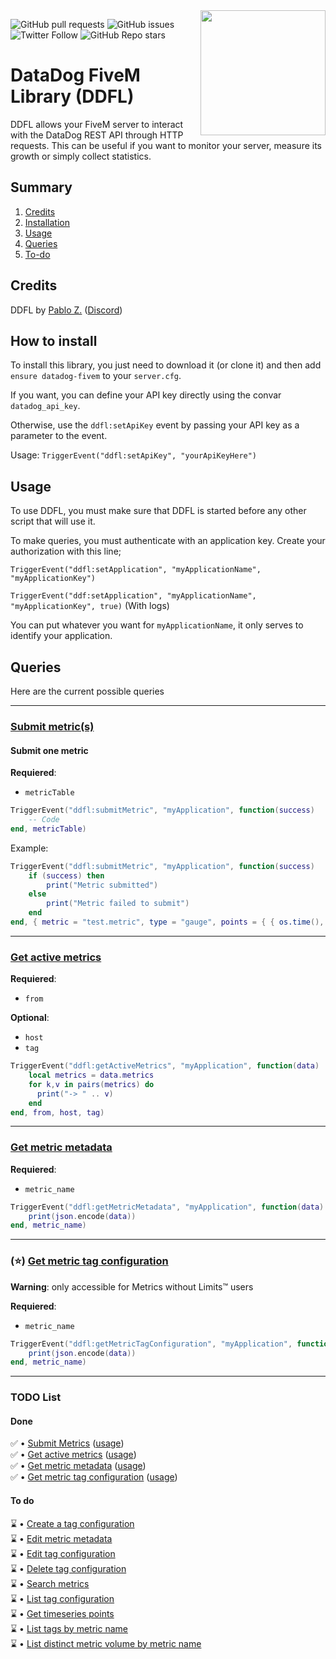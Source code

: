<img align="right" src="https://cdn-ak.f.st-hatena.com/images/fotolife/n/nekonenene/20170508/20170508180215.png" height="200" width="200">

![GitHub pull requests](https://img.shields.io/github/issues-pr/PABLO-1610/datadog-fivem)
![GitHub issues](https://img.shields.io/github/issues/PABLO-1610/datadog-fivem)
![Twitter Follow](https://img.shields.io/twitter/follow/Pablo1610_?style=social)
![GitHub Repo stars](https://img.shields.io/github/stars/PABLO-1610/datadog-fivem?style=social)

# DataDog FiveM Library (DDFL)

DDFL allows your FiveM server to interact with the DataDog REST API through HTTP requests.
This can be useful if you want to monitor your server, measure its growth or simply collect statistics.

## Summary

1) [Credits](#credits)
3) [Installation](#how-to-install)
4) [Usage](#usage)
5) [Queries](#queries)
6) [To-do](#todo-list)

## Credits

DDFL by [Pablo Z.](https://github.com/PABLO-1610) ([Discord](https://discord.gg/Y9HJw4u6Hh))

## How to install

To install this library, you just need to download it (or clone it) 
and then add `ensure datadog-fivem` to your `server.cfg`.

If you want, you can define your API key directly using the convar `datadog_api_key`. 

Otherwise, use the `ddfl:setApiKey` event by passing your API key as a parameter to the event.

Usage: `TriggerEvent("ddfl:setApiKey", "yourApiKeyHere")`

## Usage

To use DDFL, you must make sure that DDFL is started before any other script that will use it.

To make queries, you must authenticate with an application key. Create your authorization with this line;

`TriggerEvent("ddfl:setApplication", "myApplicationName", "myApplicationKey")`

`TriggerEvent("ddf:setApplication", "myApplicationName", "myApplicationKey", true)` (With logs)

You can put whatever you want for `myApplicationName`, it only serves to identify your application.

## Queries

Here are the current possible queries

<hr/>

### [Submit metric(s)](https://docs.datadoghq.com/fr/api/latest/metrics/#submit-metrics)
#### Submit one metric
**Requiered**:
- `metricTable`
```lua
TriggerEvent("ddfl:submitMetric", "myApplication", function(success)
    -- Code
end, metricTable)
```
Example:
```lua
TriggerEvent("ddfl:submitMetric", "myApplication", function(success)
    if (success) then
        print("Metric submitted")
    else
        print("Metric failed to submit")
    end
end, { metric = "test.metric", type = "gauge", points = { { os.time(), 1.5 } }, tags = { "user:me", "test:ok" } })
```

<hr/>

### [Get active metrics](https://docs.datadoghq.com/fr/api/latest/metrics/#get-active-metrics-list)
**Requiered**:
- `from`

**Optional**:
- `host`
- `tag`
```lua
TriggerEvent("ddfl:getActiveMetrics", "myApplication", function(data)
    local metrics = data.metrics
    for k,v in pairs(metrics) do
      print("-> " .. v)
    end
end, from, host, tag)
```

<hr/>

### [Get metric metadata](https://docs.datadoghq.com/fr/api/latest/metrics/#get-metric-metadata)
**Requiered**:
- `metric_name`
```lua
TriggerEvent("ddfl:getMetricMetadata", "myApplication", function(data)
    print(json.encode(data))
end, metric_name)
```

<hr/>

### (⭐) [Get metric tag configuration](https://docs.datadoghq.com/fr/api/latest/metrics/#list-tag-configuration-by-name)
**__Warning__**: only accessible for Metrics without Limits™ users

**Requiered**:
- `metric_name`
```lua
TriggerEvent("ddfl:getMetricTagConfiguration", "myApplication", function(data)
    print(json.encode(data))
end, metric_name)
```

<hr/>

### TODO List
#### Done
✅ • [Submit Metrics](https://docs.datadoghq.com/fr/api/latest/metrics/#submit-metrics) ([usage](https://github.com/PABLO-1610/datadog-fivem#submit-metrics))<br/>
✅ • [Get active metrics](https://docs.datadoghq.com/fr/api/latest/metrics/#get-active-metrics-list) ([usage](https://github.com/PABLO-1610/datadog-fivem/#get-active-metrics))<br/>
✅ • [Get metric metadata](https://docs.datadoghq.com/fr/api/latest/metrics/#get-metric-metadata) ([usage](https://github.com/PABLO-1610/datadog-fivem/#get-metric-metadata))<br/>
✅ • [Get metric tag configuration](https://docs.datadoghq.com/fr/api/latest/metrics/#list-tag-configuration-by-name) ([usage](https://github.com/PABLO-1610/datadog-fivem/#-get-metric-tag-configuration))
#### To do
⌛ • [Create a tag configuration](https://docs.datadoghq.com/fr/api/latest/metrics/#create-a-tag-configuration)<br/>
⌛ • [Edit metric metadata](https://docs.datadoghq.com/fr/api/latest/metrics/#edit-metric-metadata)<br/>
⌛ • [Edit tag configuration](https://docs.datadoghq.com/fr/api/latest/metrics/#update-a-tag-configuration)<br/>
⌛ • [Delete tag configuration](https://docs.datadoghq.com/fr/api/latest/metrics/#delete-a-tag-configuration)<br/>
⌛ • [Search metrics](https://docs.datadoghq.com/fr/api/latest/metrics/#search-metrics)<br/>
⌛ • [List tag configuration](https://docs.datadoghq.com/fr/api/latest/metrics/#list-tag-configurations)<br/>
⌛ • [Get timeseries points](https://docs.datadoghq.com/fr/api/latest/metrics/#query-timeseries-points)<br/>
⌛ • [List tags by metric name](https://docs.datadoghq.com/fr/api/latest/metrics/#list-tags-by-metric-name)<br/>
⌛ • [List distinct metric volume by metric name](https://docs.datadoghq.com/fr/api/latest/metrics/#list-distinct-metric-volumes-by-metric-name)<br/>


                                                                                                                               
